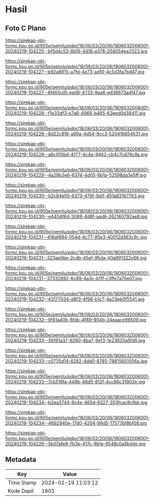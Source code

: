 # Hasil

## Foto C Plano

https://sirekap-obj-formc.kpu.go.id/905e/pemilu/pdpr/18/06/03/20/06/1806032006001-20240219-104225--bf5d4c53-6b16-4418-a378-204054ea2023.jpg

https://sirekap-obj-formc.kpu.go.id/905e/pemilu/pdpr/18/06/03/20/06/1806032006001-20240219-104227--b92a8915-a7fd-4e73-ad10-4c5d3fa7bd47.jpg

https://sirekap-obj-formc.kpu.go.id/905e/pemilu/pdpr/18/06/03/20/06/1806032006001-20240219-104227--8f461cd5-ea06-4733-9aa6-ed36673adf47.jpg

https://sirekap-obj-formc.kpu.go.id/905e/pemilu/pdpr/18/06/03/20/06/1806032006001-20240219-104228--f1e33df3-e7a6-4968-b465-63eed0d38d11.jpg

https://sirekap-obj-formc.kpu.go.id/905e/pemilu/pdpr/18/06/03/20/06/1806032006001-20240219-104228--8d22c916-a99a-4d54-9cc3-520416654631.jpg

https://sirekap-obj-formc.kpu.go.id/905e/pemilu/pdpr/18/06/03/20/06/1806032006001-20240219-104229--a6c910b4-4177-4c4e-9462-cb4c7cd79c9a.jpg

https://sirekap-obj-formc.kpu.go.id/905e/pemilu/pdpr/18/06/03/20/06/1806032006001-20240219-104229--4a29b3e6-6374-4d05-8b1a-52598da3e5ff.jpg

https://sirekap-obj-formc.kpu.go.id/905e/pemilu/pdpr/18/06/03/20/06/1806032006001-20240219-104230--b2c84e55-6373-479f-9a1f-451a83167763.jpg

https://sirekap-obj-formc.kpu.go.id/905e/pemilu/pdpr/18/06/03/20/06/1806032006001-20240219-104230--e4404f6d-3089-4d8f-aad6-262160792ae8.jpg

https://sirekap-obj-formc.kpu.go.id/905e/pemilu/pdpr/18/06/03/20/06/1806032006001-20240219-104231--416af694-054d-4c77-95e3-40012d363c9c.jpg

https://sirekap-obj-formc.kpu.go.id/905e/pemilu/pdpr/18/06/03/20/06/1806032006001-20240219-104231--323ae9be-2cdb-45ef-95da-40a991322c66.jpg

https://sirekap-obj-formc.kpu.go.id/905e/pemilu/pdpr/18/06/03/20/06/1806032006001-20240219-104231--37332892-6c89-4a3c-b11f-c3ffe7a70e07.jpg

https://sirekap-obj-formc.kpu.go.id/905e/pemilu/pdpr/18/06/03/20/06/1806032006001-20240219-104232--43177034-d8f3-4f98-b1c7-4a23eb0f5541.jpg

https://sirekap-obj-formc.kpu.go.id/905e/pemilu/pdpr/18/06/03/20/06/1806032006001-20240219-104232--9f81a40b-8fdb-4f89-904b-24eaace98509.jpg

https://sirekap-obj-formc.kpu.go.id/905e/pemilu/pdpr/18/06/03/20/06/1806032006001-20240219-104233--39191a37-9280-4ba7-9e13-1e23620a5fd0.jpg

https://sirekap-obj-formc.kpu.go.id/905e/pemilu/pdpr/18/06/03/20/06/1806032006001-20240219-104233--c0735d14-6282-4dd0-8785-78815651506a.jpg

https://sirekap-obj-formc.kpu.go.id/905e/pemilu/pdpr/18/06/03/20/06/1806032006001-20240219-104233--7cb516fa-449b-46d5-812f-4cc86c31902e.jpg

https://sirekap-obj-formc.kpu.go.id/905e/pemilu/pdpr/18/06/03/20/06/1806032006001-20240219-104234--b2ea3744-6c4e-465d-9327-203fcac8cfbb.jpg

https://sirekap-obj-formc.kpu.go.id/905e/pemilu/pdpr/18/06/03/20/06/1806032006001-20240219-104234--4692940e-17d0-4204-99d5-17577bf8bf08.jpg

https://sirekap-obj-formc.kpu.go.id/905e/pemilu/pdpr/18/06/03/20/06/1806032006001-20240219-104226--5b07afe9-7b3e-417c-9b1e-6548c0a5bdde.jpg


## Metadata

| Key        | Value               |
| ---------- | ------------------- |
| Time Stamp | 2024-02-19 11:03:12 |
| Kode Dapil | 1801                |



